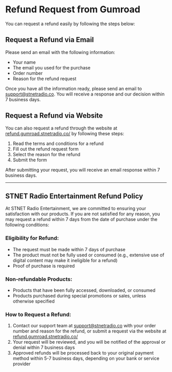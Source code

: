 # Refund Request from Gumroad

You can request a refund easily by following the steps below:

## Request a Refund via Email

Please send an email with the following information:
- Your name
- The email you used for the purchase
- Order number
- Reason for the refund request

Once you have all the information ready, please send an email to [support@stnetradio.co](mailto:support@stnetradio.co). You will receive a response and our decision within 7 business days.

## Request a Refund via Website

You can also request a refund through the website at [refund.gumroad.stnetradio.co/](https://refund.gumroad.stnetradio.co/) by following these steps:
1. Read the terms and conditions for a refund
2. Fill out the refund request form
3. Select the reason for the refund
4. Submit the form

After submitting your request, you will receive an email response within 7 business days.

---

## STNET Radio Entertainment Refund Policy

At STNET Radio Entertainment, we are committed to ensuring your satisfaction with our products. If you are not satisfied for any reason, you may request a refund within 7 days from the date of purchase under the following conditions:

### Eligibility for Refund:
- The request must be made within 7 days of purchase
- The product must not be fully used or consumed (e.g., extensive use of digital content may make it ineligible for a refund)
- Proof of purchase is required

### Non-refundable Products:
- Products that have been fully accessed, downloaded, or consumed
- Products purchased during special promotions or sales, unless otherwise specified

### How to Request a Refund:
1. Contact our support team at [support@stnetradio.co](mailto:support@stnetradio.co) with your order number and reason for the refund, or submit a request via the website at [refund.gumroad.stnetradio.co/](https://refund.gumroad.stnetradio.co/)
2. Your request will be reviewed, and you will be notified of the approval or denial within 7 business days
3. Approved refunds will be processed back to your original payment method within 5-7 business days, depending on your bank or service provider
